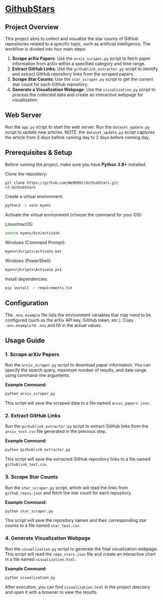 # [GithubStars](https://arxiv-star-viewer-ra4s.onrender.com)

## Project Overview
This project aims to collect and visualize the star counts of GitHub repositories related to a specific topic, such as artificial intelligence. The workflow is divided into four main steps:
1.  **Scrape arXiv Papers**: Use the `arxiv_scraper.py` script to fetch paper information from arXiv within a specified category and time range.
2.  **Extract GitHub Links**: Use the `githublink_extractor.py` script to identify and extract GitHub repository links from the scraped papers.
3.  **Scrape Star Counts**: Use the `star_scraper.py` script to get the current star count for each GitHub repository.
4.  **Generate a Visualization Webpage**: Use the `visualization.py` script to process the collected data and create an interactive webpage for visualization.

## Web Server
Run the `app.py` script to start the web server. Run the `dataset_update.py` script to update new articles. NOTE: the `dataset_update.py` script captures the article from 3 days before running day to 2 days before running day.


## Prerequisites & Setup

Before running the project, make sure you have **Python 3.8+** installed.  

Clone the repository:
```bash
git clone https://github.com/We00001/GithubStars.git
cd GithubStars
```

Create a virtual environment:
```bash
python3 -m venv myenv
```

Activate the virtual environment (choose the command for your OS):

Linux/macOS:
```bash
source myenv/bin/activate
```

Windows (Command Prompt):
```bash
myenv\Scripts\activate.bat
```

Windows (PowerShell):
```bash
myenv\Scripts\Activate.ps1
```

Install dependencies:
```bash
pip install -r requirements.txt
```

## Configuration  
The `.env.example` file lists the environment variables that may need to be configured (such as the arXiv API key, GitHub token, etc.).
Copy `.env.example` to `.env` and fill in the actual values.

## Usage Guide
### 1. Scrape arXiv Papers
Run the `arxiv_scraper.py` script to download paper information. You can specify the search query, maximum number of results, and date range using command-line arguments.

**Example Command:**
```bash
python arxiv_scraper.py
```
This script will save the scraped data to a file named `arxiv_papers.json`.

### 2. Extract GitHub Links
Run the `githublink_extractor.py` script to extract GitHub links from the `arxiv_test.csv` file generated in the previous step.

**Example Command:**
```bash
python githublink_extractor.py
```
This script will save the extracted GitHub repository links to a file named `githublink_test.csv`.

### 3. Scrape Star Counts
Run the `star_scraper.py` script, which will read the links from `github_repos.json` and fetch the star count for each repository.

**Example Command:**
```bash
python star_scraper.py
```
This script will save the repository names and their corresponding star counts to a file named `star_test.csv`.

### 4. Generate Visualization Webpage
Run the `visualization.py` script to generate the final visualization webpage. This script will read the `repo_stars.json` file and create an interactive chart in a file named `visualization.html`.

**Example Command:**
```bash
python visualization.py
```
After execution, you can find `visualization.html` in the project directory and open it with a browser to view the results.
